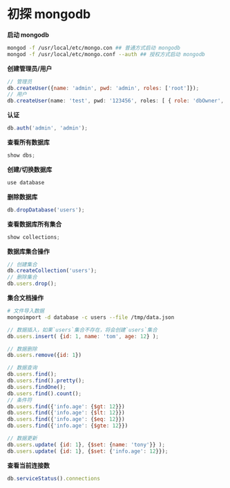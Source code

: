 # 初探 mongodb

**启动 mongodb**

```bash
mongod -f /usr/local/etc/mongo.con ## 普通方式启动 mongodb
mongod -f /usr/local/etc/mongo.conf --auth ## 授权方式启动 mongodb
```

**创建管理员/用户**

```javascript
// 管理员
db.createUser({name: 'admin', pwd: 'admin', roles: ['root']});
// 用户
db.createUser(name: 'test', pwd: '123456', roles: [ { role: 'dbOwner', db: 'test' } ] );
```

**认证**

```javascript
db.auth('admin', 'admin');
```

**查看所有数据库**

```javascript
show dbs;
```

**创建/切换数据库**

```javascript
use database
```

**删除数据库**

```javascript
db.dropDatabase('users');
```

**查看数据库所有集合**

```javascript
show collections;
```

**数据库集合操作**

```javascript
// 创建集合
db.createCollection('users');
// 删除集合
db.users.drop();
```

**集合文档操作**

```bash
# 文件导入数据
mongoimport -d database -c users --file /tmp/data.json
```

```javascript
// 数据插入，如果`users`集合不存在，将会创建`users`集合
db.users.insert( {id: 1, name: 'tom', age: 12} );

// 数据删除
db.users.remove({id: 1})

// 数据查询
db.users.find();
db.users.find().pretty();
db.users.findOne();
db.users.find().count();
// 条件符
db.users.find({'info.age': {$gt: 12}})
db.users.find({'info.age': {$lt: 12}})
db.users.find({'info.age': {$eq: 12}})
db.users.find({'info.age': {$gte: 12}})

// 数据更新
db.users.update( {id: 1}, {$set: {name: 'tony'}} );
db.users.update( {id: 1}, {$set: {'info.age': 12}});
```


**查看当前连接数**

```javascript
db.serviceStatus().connections
```